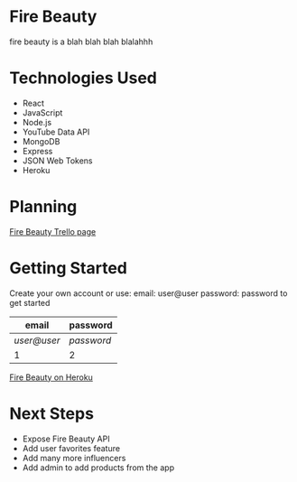 # Fire Beauty
fire beauty is a blah blah blah blalahhh

<!-- ![is it fun? 1](https://i.imgur.com/ppLvH40.png)
![is it fun? 2](https://i.imgur.com/GIGeBjP.png) -->

# Technologies Used
* React
* JavaScript
* Node.js
* YouTube Data API
* MongoDB
* Express
* JSON Web Tokens
* Heroku

# Planning
[Fire Beauty Trello page](https://trello.com/b/ETxQGdNU/fire-beauty)

# Getting Started
Create your own account or use:
email: user@user
password: password
to get started

email | password|
--- | --- |
*user@user* | *password* |
1 | 2 |

[Fire Beauty on Heroku](https://fire-beauty.herokuapp.com/)

# Next Steps
* Expose Fire Beauty API
* Add user favorites feature
* Add many more influencers
* Add admin to add products from the app